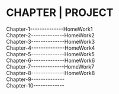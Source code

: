 CHAPTER     |     PROJECT  
=====
Chapter-1--------------HomeWork1  
Chapter-2--------------HomeWork2  
Chapter-3--------------HomeWork3  
Chapter-4--------------HomeWork4  
Chapter-5--------------HomeWork5  
Chapter-6--------------HomeWork6  
Chapter-7--------------HomeWork7  
Chapter-8--------------HomeWork8  
Chapter-9--------------  
Chapter-10-------------  
